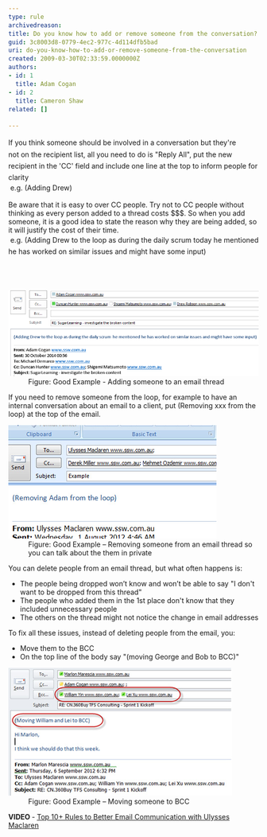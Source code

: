 ```yaml
---
type: rule
archivedreason: 
title: Do you know how to add or remove someone from the conversation?
guid: 3c8003d8-0779-4ec2-977c-4d114dfb5bad
uri: do-you-know-how-to-add-or-remove-someone-from-the-conversation
created: 2009-03-30T02:33:59.0000000Z
authors:
- id: 1
  title: Adam Cogan
- id: 2
  title: Cameron Shaw
related: []

---
```



<div><span style="line-height:23.4px;">If you think someone should be involved in a conversation but they're not </span><span style="line-height:23.4px;">on the recipient list, all you need to do is "Re</span><span style="line-height:23.4px;">ply All", put the new recipient in the 'CC' field and include one line at the top to inform people for clarity</span></div><div> e.g. (Adding Drew)<br><br></div><div>Be aware that it is easy to over CC people. Try not to CC people without thinking as every person added to a thread costs $$$. So when you add someone, it is a good idea to state the reason why they are being added, so it will justify the cost of their time.</div><div> e.​g. <span style="line-height:23.4px;">(Adding Drew to the loop as during the daily scrum today he mentioned he has worked on similar issues and might have some input)</span></div>​<br>
<br><excerpt class='endintro'></excerpt><br>
<dl class="goodImage"><dt><img alt="Adding A Person To CC Good Example" src="AddingPersonToCcGoodExample.png" /></dt><dd>Figure: Good Example - Adding someone to an email thread</dd></dl><p>If you need to remove someone from the loop, for example to have an internal conversation about an email to a client, put (Removing xxx from the loop) at the top of the email.</p><dl class="goodImage"><dt><img alt="Add Recipient" src="RemoveRecipient.jpg" />​ </dt><dd>Figure: Good Example – Removing someone from an email thread so you can talk about the them in private</dd></dl> 
<p>You can delete people from an email thread, but what often happens is:</p><ul><li>The people being dropped won’t know and won’t be able to say "I don't want to be dropped from this thread"</li><li>The people who added them in the 1st place don't know that they included unnecessary people</li><li>The others on the thread might not notice the change in email addresses</li></ul><p>To fix all these issues, instead of deleting people from the email, you:</p><ul><li>Move them to the BCC</li><li>On the top line of the body say "(moving George and Bob to BCC)"</li></ul><dl class="goodImage"><dt><img alt="Add Recipient" src="move-bcc.jpg" />​ </dt><dd>Figure: Good Example – Moving someone to BCC</dd></dl><p><strong style="font-weight:bold;">VIDEO</strong><b> </b>- <a href="https://www.youtube.com/watch?v=LAqRokqq4jI">Top 10+ Rules to Better Email Communication with Ulysses Maclaren</a> <b></b><br></p>


